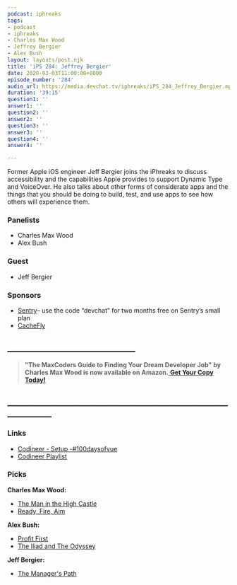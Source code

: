 ```yaml
---
podcast: iphreaks
tags:
- podcast
- iphreaks
- Charles Max Wood
- Jeffrey Bergier
- Alex Bush
layout: layouts/post.njk
title: 'iPS 284: Jeffrey Bergier'
date: 2020-03-03T11:00:00+0000
episode_number: '284'
audio_url: https://media.devchat.tv/iphreaks/iPS_284_Jeffrey_Bergier.mp3
duration: '39:15'
question1: ''
answer1: ''
question2: ''
answer2: ''
question3: ''
answer3: ''
question4: ''
answer4: ''

---
```

Former Apple iOS engineer Jeff Bergier joins the iPhreaks to discuss accessibility and the capabilities Apple provides to support Dynamic Type and VoiceOver. He also talks about other forms of considerate apps and the things that you should be doing to build, test, and use apps to see how others will experience them.

### **Panelists**

* Charles Max Wood
* Alex Bush

### **Guest**

* Jeff Bergier

### **Sponsors**

* [Sentry](http://sentry.io/)– use the code “devchat” for two months free on Sentry’s small plan
* [CacheFly](https://www.cachefly.com/)

## **_____________________________**

> **"The MaxCoders Guide to Finding Your Dream Developer Job" by Charles Max Wood is now available on Amazon.**[ **Get Your Copy Today!**](https://www.amazon.com/gp/product/B081MBL5C9/ref=as_li_ss_tl?ie=UTF8&linkCode=sl1&tag=devchattv-20&linkId=9d61363241636e2546ef46abba198746&language=en_US)

## **____________________________________________________________**

### **Links**

* [Codineer - Setup -#100daysofvue](https://www.youtube.com/watch?v=xHVHtPD63UY)
* [Codineer Playlist](https://www.youtube.com/playlist?list=PLJesql-aSfX4S0bC3BaOv0Gl6yEnpYKA6)

### **Picks**

**Charles Max Wood:**

* [The Man in the High Castle](https://www.imdb.com/title/tt1740299/)
* [Ready, Fire, Aim](https://www.amazon.com/Ready-Fire-Aim-Zero-Million/dp/0470182024)

**Alex Bush:**

* [Profit First](https://www.amazon.com/Profit-First-Transform-Cash-Eating-Money-Making/dp/073521414X)
* [The Iliad and The Odyssey](https://www.amazon.com/Iliad-Odyssey-Illustrated-Homer/dp/1518763863)

**Jeff Bergier:**

* [The Manager's Path](https://www.amazon.com/Managers-Path-Leaders-Navigating-Growth/dp/1491973897)